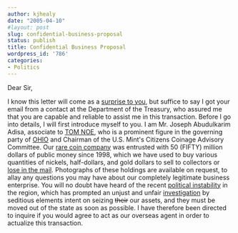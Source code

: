 ```yaml
---
author: kjhealy
date: "2005-04-10"
#layout: post
slug: confidential-business-proposal
status: publish
title: Confidential Business Proposal
wordpress_id: '786'
categories:
- Politics
---
```


Dear Sir,

I know this letter will come as a [surprise to you](http://americablog.blogspot.com/2005/04/major-gop-scandal-developing-in-ohio.html), but suffice to say I got your email from a contact at the Department of the Treasury, who assured me that you are capable and reliable to assist me in this transaction. Before I go into details, I will first introduce myself to you. I am Mr. Joseph Abudulkarim Adisa, associate to [TOM NOE](http://toledoblade.com/apps/pbcs.dll/article?AID=/20050404/NEWS08/504040426), who is a prominent figure in the governing party of [OHIO](http://ohio.gov/) and Chairman of the U.S. Mint's Citizens Coinage Advisory Committee. Our [rare coin company](http://www.toledoblade.com/apps/pbcs.dll/article?AID=/20050403/NEWS24/504030349) was entrusted with 50 (FIFTY) million dollars of public money since 1998, which we have used to buy various quantities of nickels, half-dollars, and gold dollars to sell to collectors or [lose in the mail](http://www.toledoblade.com/apps/pbcs.dll/article?AID=/20050403/NEWS24/504030349). Photographs of these holdings are available on request, to allay any questions you may have about our completely legitimate business enterprise. You will no doubt have heard of the recent [political instability](http://www.cnn.com/ELECTION/2004/) in the region, which has prompted an unjust and unfair [investigation](http://toledoblade.com/apps/pbcs.dll/article?AID=/20050406/OPINION02/504060368) by seditious elements intent on seizing ~~their~~ our assets, and they must be moved out of the state as soon as possible. I have therefore been directed to inquire if you would agree to act as our overseas agent in order to actualize this transaction.
